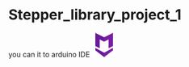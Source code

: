 # Stepper_library_project_1
you can it to arduino IDE
![alt text](https://github.com/adam-p/markdown-here/raw/master/src/common/images/icon48.png "Logo Title Text 1")
